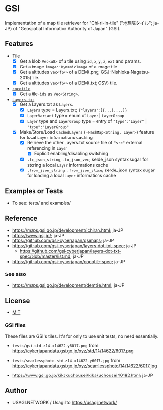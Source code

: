 # GSI

Implementation of a map tile retriever for "Chi-ri-in-tile" ("地理院タイル"; ja-JP) of "Geospatial Information Authority of Japan" (GSI).

## Features

- Tile
    - [x] Get a blob `Vec<u8>` of a tile using `id`, `x`, `y`, `z`, `ext` and params.
    - [x] Get a image `image::DynamicImage` of a image tile.
    - [x] Get a altitudes `Vec<f64>` of a DEM(.png; GSJ-Nishioka-Nagatsu-2015) tile.
    - [x] Get a altitudes `Vec<f64>` of a DEM(.txt; CSV) tile.
- [`cocotile`]
    - [x] Get a tile-`id`s as `Vec<String>`.
- [`Layers.txt`]
    - [x] Get a Layers.txt as `Layers`.
        - [x] `Layers` type = Layers.txt; `{"layers":[{...},...]}`
        - [x] `LayerVariant` type = enum of `Layer` | `LayerGroup`
        - [x] `Layer` type and `LayerGroup` type = entry of `"type":"Layer"` | `"type":"LayerGroup"`
    - [x] Make/Store/Load `CachedLayers` (=`HashMap<String, Layer>`) feature for local `Layer` informations caching
        - [x] Retrieve the other Layers.txt source file of `"src"` external referencing in `Layer`
            - [x] Explicit enabling/disabling switching
        - [x] `.to_json_string`, `.to_json_vec`; serde_json syntax sugar for storing a local `Layer` informations cache
        - [x] `.from_json_string`, `.from_json_slice`; serde_json syntax sugar for loading a local `Layer` informations cache

[`cocotile`]:https://github.com/gsi-cyberjapan/cocotile-spec
[`layers.txt`]:https://github.com/gsi-cyberjapan/layers-dot-txt-spec

## Examples or Tests

- To see: [tests/](tests/) and [examples/](examples/)

## Reference

- <https://maps.gsi.go.jp/development/ichiran.html>; ja-JP
- <https://www.gsj.jp/>; ja-JP
- <https://github.com/gsi-cyberjapan/gsimaps>; ja-JP
- <https://github.com/gsi-cyberjapan/layers-dot-txt-spec>; ja-JP
    - <https://github.com/gsi-cyberjapan/layers-dot-txt-spec/blob/master/list.md>; ja-JP
- <https://github.com/gsi-cyberjapan/cocotile-spec>; ja-JP

### See also

- <https://maps.gsi.go.jp/development/demtile.html>; ja-JP

## License

- [MIT](LICENSE)

### GSI files

These files are GSI's tiles. It's for only to use unit tests, no need essentially.

- `tests/gsi-std-z14-x14622-y6017.png` from <https://cyberjapandata.gsi.go.jp/xyz/std/14/14622/6017.png>
- `tests/seamlessphoto-std-z14-x14622-y6017.jpg` from <https://cyberjapandata.gsi.go.jp/xyz/seamlessphoto/14/14622/6017.jpg>

- <https://www.gsi.go.jp/kikakuchousei/kikakuchousei40182.html>; ja-JP

## Author

- USAGI.NETWORK / Usagi Ito <https://usagi.network/>
